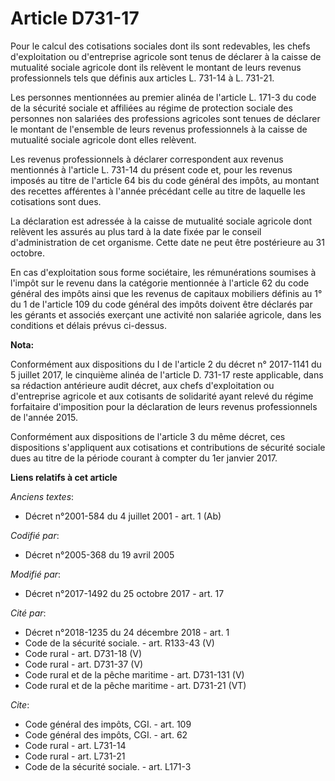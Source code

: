 # Article D731-17

Pour le calcul des cotisations sociales dont ils sont redevables, les chefs d'exploitation ou d'entreprise agricole sont
tenus de déclarer à la caisse de mutualité sociale agricole dont ils relèvent le montant de leurs revenus professionnels tels
que définis aux articles L. 731-14 à L. 731-21.

Les personnes mentionnées au premier alinéa de l'article L. 171-3 du code de la sécurité sociale et affiliées au régime de
protection sociale des personnes non salariées des professions agricoles sont tenues de déclarer le montant de l'ensemble de
leurs revenus professionnels à la caisse de mutualité sociale agricole dont elles relèvent.

Les revenus professionnels à déclarer correspondent aux revenus mentionnés à l'article L. 731-14 du présent code et, pour les
revenus imposés au titre de l'article 64 bis du code général des impôts, au montant des recettes afférentes à l'année
précédant celle au titre de laquelle les cotisations sont dues.

La déclaration est adressée à la caisse de mutualité sociale agricole dont relèvent les assurés au plus tard à la date fixée
par le conseil d'administration de cet organisme. Cette date ne peut être postérieure au 31 octobre.

En cas d'exploitation sous forme sociétaire, les rémunérations soumises à l'impôt sur le revenu dans la catégorie mentionnée
à l'article 62 du code général des impôts ainsi que les revenus de capitaux mobiliers définis au 1° du 1 de l'article 109 du
code général des impôts doivent être déclarés par les gérants et associés exerçant une activité non salariée agricole, dans
les conditions et délais prévus ci-dessus.

**Nota:**

Conformément aux dispositions du I de l'article 2 du décret n° 2017-1141 du 5 juillet 2017, le cinquième alinéa de l'article
D. 731-17 reste applicable, dans sa rédaction antérieure audit décret, aux chefs d'exploitation ou d'entreprise agricole et
aux cotisants de solidarité ayant relevé du régime forfaitaire d'imposition pour la déclaration de leurs revenus
professionnels de l'année 2015.

Conformément aux dispositions de l'article 3 du même décret, ces dispositions s'appliquent aux cotisations et contributions
de sécurité sociale dues au titre de la période courant à compter du 1er janvier 2017.

**Liens relatifs à cet article**

_Anciens textes_:

  - Décret n°2001-584 du 4 juillet 2001 - art. 1 (Ab)

_Codifié par_:

  - Décret n°2005-368 du 19 avril 2005

_Modifié par_:

  - Décret n°2017-1492 du 25 octobre 2017 - art. 17

_Cité par_:

  - Décret n°2018-1235 du 24 décembre 2018 - art. 1
  - Code de la sécurité sociale. - art. R133-43 (V)
  - Code rural - art. D731-18 (V)
  - Code rural - art. D731-37 (V)
  - Code rural et de la pêche maritime - art. D731-131 (V)
  - Code rural et de la pêche maritime - art. D731-21 (VT)

_Cite_:

  - Code général des impôts, CGI. - art. 109
  - Code général des impôts, CGI. - art. 62
  - Code rural - art. L731-14
  - Code rural - art. L731-21
  - Code de la sécurité sociale. - art. L171-3

